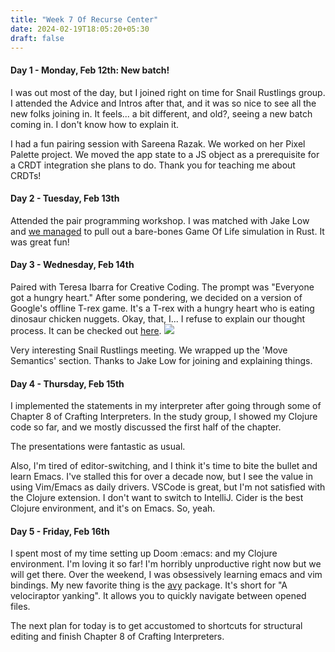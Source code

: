 ```yaml
---
title: "Week 7 Of Recurse Center"
date: 2024-02-19T18:05:20+05:30
draft: false
---
```


#### Day 1 - Monday, Feb 12th: New batch!
I was out most of the day, but I joined right on time for Snail Rustlings group. I attended the Advice and Intros after that, and it was so nice to see all the new folks joining in. It feels... a bit different, and old?, seeing a new batch coming in. I don't know how to explain it.

I had a fun pairing session with Sareena Razak. We worked on her Pixel Palette project. We moved the app state to a JS object as a prerequisite for a CRDT integration she plans to do. Thank you for teaching me about CRDTs!

#### Day 2 - Tuesday, Feb 13th
Attended the pair programming workshop. I was matched with Jake Low and [we managed](https://replit.com/@raghavio/gol) to pull out a bare-bones Game Of Life simulation in Rust. It was great fun!

#### Day 3 - Wednesday, Feb 14th

Paired with Teresa Ibarra for Creative Coding. The prompt was "Everyone got a hungry heart." After some pondering, we decided on a version of Google's offline T-rex game. It's a T-rex with a hungry heart who is eating dinosaur chicken nuggets. Okay, that, I... I refuse to explain our thought process. It can be checked out [here](https://raghavio.github.io/hungry-heart/).
![](/hungry-dino-heart.jpeg)

Very interesting Snail Rustlings meeting. We wrapped up the 'Move Semantics' section. Thanks to Jake Low for joining and explaining things.

#### Day 4 - Thursday, Feb 15th

I implemented the statements in my interpreter after going through some of Chapter 8 of Crafting Interpreters. In the study group, I showed my Clojure code so far, and we mostly discussed the first half of the chapter.

The presentations were fantastic as usual.

Also, I'm tired of editor-switching, and I think it's time to bite the bullet and learn Emacs. I've stalled this for over a decade now, but I see the value in using Vim/Emacs as daily drivers. VSCode is great, but I'm not satisfied with the Clojure extension. I don't want to switch to IntelliJ. Cider is the best Clojure environment, and it's on Emacs. So, yeah.

#### Day 5 - Friday, Feb 16th

I spent most of my time setting up Doom :emacs:  and my Clojure environment. I'm loving it so far! I'm horribly unproductive right now but we will get there. Over the weekend, I was obsessively learning emacs and vim bindings. My new favorite thing is the [avy](https://github.com/abo-abo/avy) package. It's short for "A velociraptor yanking". It allows you to quickly navigate between opened files.

The next plan for today is to get accustomed to shortcuts for structural editing and finish Chapter 8 of Crafting Interpreters.
